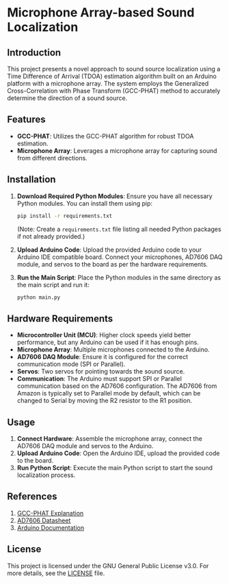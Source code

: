 # Microphone Array-based Sound Localization

## Introduction

This project presents a novel approach to sound source localization using a Time Difference of Arrival (TDOA) estimation algorithm built on an Arduino platform with a microphone array. The system employs the Generalized Cross-Correlation with Phase Transform (GCC-PHAT) method to accurately determine the direction of a sound source.

## Features

- **GCC-PHAT**: Utilizes the GCC-PHAT algorithm for robust TDOA estimation.
- **Microphone Array**: Leverages a microphone array for capturing sound from different directions.

## Installation

1. **Download Required Python Modules**: Ensure you have all necessary Python modules. You can install them using pip:
   ```bash
   pip install -r requirements.txt
   ```
   (Note: Create a `requirements.txt` file listing all needed Python packages if not already provided.)

2. **Upload Arduino Code**: Upload the provided Arduino code to your Arduino IDE compatible board. Connect your microphones, AD7606 DAQ module, and servos to the board as per the hardware requirements.

3. **Run the Main Script**: Place the Python modules in the same directory as the main script and run it:
   ```bash
   python main.py
   ```

## Hardware Requirements

- **Microcontroller Unit (MCU)**: Higher clock speeds yield better performance, but any Arduino can be used if it has enough pins.
- **Microphone Array**: Multiple microphones connected to the Arduino.
- **AD7606 DAQ Module**: Ensure it is configured for the correct communication mode (SPI or Parallel).
- **Servos**: Two servos for pointing towards the sound source.
- **Communication**: The Arduino must support SPI or Parallel communication based on the AD7606 configuration. The AD7606 from Amazon is typically set to Parallel mode by default, which can be changed to Serial by moving the R2 resistor to the R1 position.

## Usage

1. **Connect Hardware**: Assemble the microphone array, connect the AD7606 DAQ module and servos to the Arduino.
2. **Upload Arduino Code**: Open the Arduino IDE, upload the provided code to the board.
3. **Run Python Script**: Execute the main Python script to start the sound localization process.

## References

1. [GCC-PHAT Explanation](https://www.researchgate.net/publication/220742477_A_Robust_GCC-PHAT_Cross-Correlation_Function_in_the_Presence_of_Reverberation)
2. [AD7606 Datasheet](https://www.analog.com/media/en/technical-documentation/data-sheets/ad7606.pdf)
3. [Arduino Documentation](https://www.arduino.cc/en/Guide/HomePage)

## License

This project is licensed under the GNU General Public License v3.0. For more details, see the [LICENSE](LICENSE) file.
